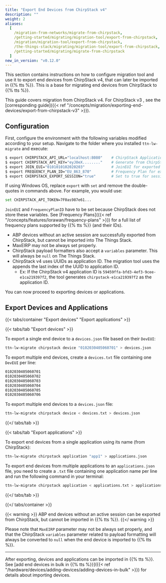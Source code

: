 ```yaml
---
title: "Export End Devices from ChirpStack v4"
description: ""
weight: 2
aliases:
  [
    /migration-from-networks/migrate-from-chirpstack,
    /getting-started/migrating/migration-tool/export-from-chirpstack,
    /migration/migration-tool/export-from-chirpstack,
    /the-things-stack/migrating/migration-tool/export-from-chirpstack,
    /getting-started/migrating/migrate-from-chirpstack
  ]
new_in_version: "v0.12.0"
---
```


This section contains instructions on how to configure migration tool and use it to export end devices from ChirpStack v4, that can later be imported in {{% tts %}}. This is a base for migrating end devices from ChirpStack to {{% tts %}}.

<!--more-->

This guide covers migration from ChirpStack v4. For ChirpStack v3 , see the [corresponding guide]({{< ref "/concepts/migration/exporting-end-devices/export-from-chirpstack-v3" >}}).

## Configuration

First, configure the environment with the following variables modified according to your setup. Navigate to the folder where you installed `ttn-lw-migrate` and execute:

```bash
$ export CHIRPSTACK_API_URL="localhost:8080"    # ChirpStack Application Server URL
$ export CHIRPSTACK_API_KEY="eyJ0eX........"    # Generate from ChirpStack GUI
$ export JOIN_EUI="0101010102020203"            # JoinEUI for exported devices
$ export FREQUENCY_PLAN_ID="EU_863_870"         # Frequency Plan for exported devices
$ export CHIRPSTACK_EXPORT_SESSION="true"       # Set to true for session migration.
```

If using Windows OS, replace `export` with `set` and remove the double-quotes in commands above. For example, you would use:

```bash
set CHIRPSTACK_API_TOKEN=7F0as987e61...
```

`JoinEUI` and `FrequencyPlanID` have to be set because ChirpStack does not store these variables. See [Frequency Plans]({{< ref "/concepts/features/lorawan/frequency-plans" >}}) for a full list of frequency plans supported by {{% tts %}} (and their IDs).

- ABP devices without an active session are successfully exported from ChirpStack, but cannot be imported into The Things Stack.
- MaxEIRP may not be always set properly.
- ChirpStack payload formatters also accept a `variables` parameter. This will always be `null` on The Things Stack.
- ChirpStack v4 uses UUIDs as application ID. The migration tool uses the appends the last index of the UUID to application ID.
  - Ex: If the ChirpStack v4 application ID is `59459ffa-bfd3-4ef3-9cee-e1ca219397f2`, the tool generates `chirpstack-e1ca219397f2` as the application ID.

You can now proceed to exporting devices or applications.

## Export Devices and Applications

{{< tabs/container "Export devices" "Export applications" >}}

{{< tabs/tab "Export devices" >}}

To export a single end device to a `devices.json` file based on their `DevEUI`:

```bash
ttn-lw-migrate chirpstack device "0102030405060701" > devices.json
```

To export multiple end devices, create a `devices.txt` file containing one `DevEUI` per line:

```bash
0102030405060701
0102030405060702
0102030405060703
0102030405060704
0102030405060705
0102030405060706
```

To export multiple end devices to a `devices.json` file:

```bash
ttn-lw-migrate chirpstack device < devices.txt > devices.json
```

{{</ tabs/tab >}}

{{< tabs/tab "Export applications" >}}

To export end devices from a single application using its name (from ChirpStack):

```bash
ttn-lw-migrate chirpstack application "app1" > applications.json
```

To export end devices from multiple applications to an `applications.json` file, you need to create a `.txt` file containing one application name per line and run the following command in your terminal:

```bash
ttn-lw-migrate chirpstack application < applications.txt > applications.json
```

{{</ tabs/tab >}}

{{</ tabs/container >}}

{{< warning >}}
ABP end devices without an active session can be exported from ChirpStack, but cannot be imported in {{% tts %}}.
{{</ warning >}}

Please note that `MaxEIRP` parameter may not be always set properly, and that the ChirpStack `variables` parameter related to payload formatting will always be converted to `null` when the end device is imported to {{% tts %}}.

---

After exporting, devices and applications can be imported in {{% tts %}}. See [add end devices in bulk in {{% tts %}}]({{< ref "/hardware/devices/adding-devices/adding-devices-in-bulk" >}}) for details about importing devices.
